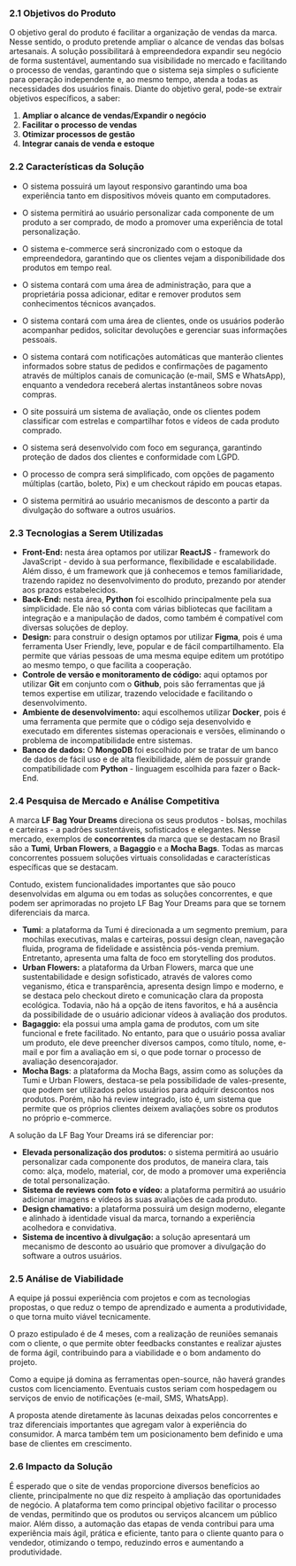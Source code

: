 ### 2.1 Objetivos do Produto

O objetivo geral do produto é facilitar a organização de vendas da marca. Nesse sentido, o produto pretende ampliar o alcance de vendas das bolsas artesanais. A solução possibilitará à empreendedora expandir seu negócio de forma sustentável, aumentando sua visibilidade no mercado e facilitando o processo de vendas, garantindo que o sistema seja simples o suficiente para operação independente e, ao mesmo tempo, atenda a todas as necessidades dos usuários finais.
Diante do objetivo geral, pode-se extrair objetivos específicos, a saber: 

1. **Ampliar o alcance de vendas/Expandir o negócio**
2. **Facilitar o processo de vendas**
3. **Otimizar processos de gestão**
4. **Integrar canais de venda e estoque**

### 2.2 Características da Solução

- O sistema possuirá um layout responsivo garantindo uma boa experiência tanto em dispositivos móveis quanto em computadores.

- O sistema permitirá ao usuário personalizar cada componente de um produto a ser comprado, de modo a promover uma experiência de total personalização.

- O sistema e-commerce será sincronizado com o estoque da empreendedora, garantindo que os clientes vejam a disponibilidade dos produtos em tempo real.

- O sistema contará com uma área de administração, para que a proprietária possa adicionar, editar e remover produtos sem conhecimentos técnicos avançados.

- O sistema contará com uma área de clientes, onde os usuários poderão acompanhar pedidos, solicitar devoluções e gerenciar suas informações pessoais.

- O sistema contará com notificações automáticas que manterão clientes informados sobre status de pedidos e confirmações de pagamento através de múltiplos canais de comunicação (e-mail, SMS e WhatsApp), enquanto a vendedora receberá alertas instantâneos sobre novas compras.

- O site possuirá um sistema de avaliação, onde os clientes podem classificar com estrelas e compartilhar fotos e vídeos de cada produto comprado.

- O sistema será desenvolvido com foco em segurança, garantindo proteção de dados dos clientes e conformidade com LGPD.

- O processo de compra será simplificado, com opções de pagamento múltiplas (cartão, boleto, Pix) e um checkout rápido em poucas etapas.

- O sistema permitirá ao usuário mecanismos de desconto a partir da divulgação do software a outros usuários.

### 2.3 Tecnologias a Serem Utilizadas

- **Front-End:** nesta área optamos por utilizar **ReactJS** \- framework do JavaScript - devido à sua performance, flexibilidade e escalabilidade. Além disso, é um framework que já conhecemos e temos familiaridade, trazendo rapidez no desenvolvimento do produto, prezando por atender aos prazos estabelecidos.
- **Back-End:** nesta área, **Python** foi escolhido principalmente pela sua simplicidade. Ele não só conta com várias bibliotecas que facilitam a integração e a manipulação de dados, como também é compatível com diversas soluções de deploy.
- **Design:** para construir o design optamos por utilizar **Figma**, pois é uma ferramenta User Friendly, leve, popular e de fácil compartilhamento. Ela permite que várias pessoas de uma mesma equipe editem um protótipo ao mesmo tempo, o que facilita a cooperação.
- **Controle de versão e monitoramento de código:** aqui optamos por utilizar **Git** em conjunto com o **Github**, pois são ferramentas que já temos expertise em utilizar, trazendo velocidade e facilitando o desenvolvimento.
- **Ambiente de desenvolvimento:** aqui escolhemos utilizar **Docker**, pois é uma ferramenta que permite que o código seja desenvolvido e executado em diferentes sistemas operacionais e versões, eliminando o problema de incompatibilidade entre sistemas.
- **Banco de dados:** O **MongoDB** foi escolhido por se tratar de um banco de dados de fácil uso e de alta flexibilidade, além de possuir grande compatibilidade com **Python** - linguagem escolhida para fazer o Back-End.

### 2.4 Pesquisa de Mercado e Análise Competitiva

A marca **LF Bag Your Dreams** direciona os seus produtos - bolsas, mochilas e carteiras - a padrões sustentáveis, sofisticados e elegantes. Nesse mercado, exemplos de **concorrentes** da marca que se destacam no Brasil são a **Tumi**, **Urban Flowers**, a **Bagaggio** e a **Mocha Bags**. Todas as marcas concorrentes possuem soluções virtuais consolidadas e características específicas que se destacam.

Contudo, existem funcionalidades importantes que são pouco desenvolvidas em alguma ou em todas as soluções concorrentes, e que podem ser aprimoradas no projeto LF Bag Your Dreams para que se tornem diferenciais da marca.

- **Tumi**: a plataforma da Tumi é direcionada a um segmento premium, para mochilas executivas, malas e carteiras, possui design clean, navegação fluida, programa de fidelidade e assistência pós-venda premium. Entretanto, apresenta uma falta de foco em storytelling dos produtos.
- **Urban Flowers:** a plataforma da Urban Flowers, marca que une sustentabilidade e design sofisticado, através de valores como veganismo, ética e transparência, apresenta design limpo e moderno, e se destaca pelo checkout direto e comunicação clara da proposta ecológica. Todavia, não há a opção de itens favoritos, e há a ausência da possibilidade de o usuário adicionar vídeos à avaliação dos produtos.
- **Bagaggio:** ela possui uma ampla gama de produtos, com um site funcional e frete facilitado. No entanto, para que o usuário possa avaliar um produto, ele deve preencher diversos campos, como título, nome, e-mail e por fim a avaliação em si, o que pode tornar o processo de avaliação desencorajador.
- **Mocha Bags**: a plataforma da Mocha Bags, assim como as soluções da Tumi e Urban Flowers, destaca-se pela possibilidade de vales-presente, que podem ser utilizados pelos usuários para adquirir descontos nos produtos. Porém, não há review integrado, isto é, um sistema que permite que os próprios clientes deixem avaliações sobre os produtos no próprio e-commerce.

A solução da LF Bag Your Dreams irá se diferenciar por:

- **Elevada personalização dos produtos:** o sistema permitirá ao usuário personalizar cada componente dos produtos, de maneira clara, tais como: alça, modelo, material, cor, de modo a promover uma experiência de total personalização.
- **Sistema de reviews com foto e vídeo:** a plataforma permitirá ao usuário adicionar imagens e vídeos às suas avaliações de cada produto.
- **Design chamativo:** a plataforma possuirá um design moderno, elegante e alinhado à identidade visual da marca, tornando a experiência acolhedora e convidativa.
- **Sistema de incentivo à divulgação:** a solução apresentará um mecanismo de desconto ao usuário que promover a divulgação do software a outros usuários.

### 2.5 Análise de Viabilidade

A equipe já possui experiência com projetos e com as tecnologias propostas, o que reduz o tempo de aprendizado e aumenta a produtividade, o que torna muito viável tecnicamente.

O prazo estipulado é de 4 meses, com a realização de reuniões semanais com o cliente, o que permite obter feedbacks constantes e realizar ajustes de forma ágil, contribuindo para a viabilidade e o bom andamento do projeto.

Como a equipe já domina as ferramentas open-source, não haverá grandes custos com licenciamento. Eventuais custos seriam com hospedagem ou serviços de envio de notificações (e-mail, SMS, WhatsApp).

A proposta atende diretamente às lacunas deixadas pelos concorrentes e traz diferenciais importantes que agregam valor à experiência do consumidor. A marca também tem um posicionamento bem definido e uma base de clientes em crescimento.

### 2.6 Impacto da Solução

É esperado que o site de vendas proporcione diversos benefícios ao cliente, principalmente no que diz respeito à ampliação das oportunidades de negócio. A plataforma tem como principal objetivo facilitar o processo de vendas, permitindo que os produtos ou serviços alcancem um público maior. Além disso, a automação das etapas de venda contribui para uma experiência mais ágil, prática e eficiente, tanto para o cliente quanto para o vendedor, otimizando o tempo, reduzindo erros e aumentando a produtividade.